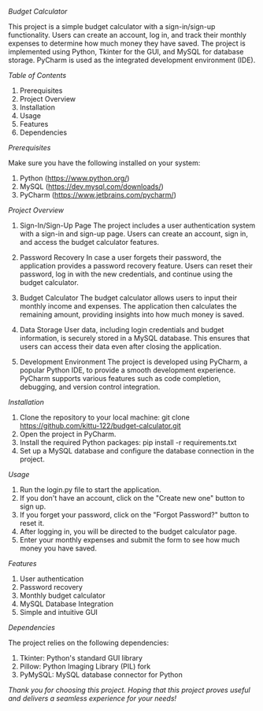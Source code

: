 
*Budget Calculator*

This project is a simple budget calculator with a sign-in/sign-up functionality. Users can create an account, log in, and track their monthly expenses to determine how much money they have saved. The project is implemented using Python, Tkinter for the GUI, and MySQL for database storage. PyCharm is used as the integrated development environment (IDE).

*Table of Contents*
1) Prerequisites
2) Project Overview
3) Installation
4) Usage
5) Features
6) Dependencies

*Prerequisites*

Make sure you have the following installed on your system:
1) Python (https://www.python.org/)
2) MySQL (https://dev.mysql.com/downloads/)
3) PyCharm (https://www.jetbrains.com/pycharm/)

*Project Overview*

1) Sign-In/Sign-Up Page
The project includes a user authentication system with a sign-in and sign-up page. Users can create an account, sign in, and access the budget calculator features.

2) Password Recovery
In case a user forgets their password, the application provides a password recovery feature. Users can reset their password, log in with the new credentials, and continue using the budget calculator.

3) Budget Calculator
The budget calculator allows users to input their monthly income and expenses. The application then calculates the remaining amount, providing insights into how much money is saved.

4) Data Storage
User data, including login credentials and budget information, is securely stored in a MySQL database. This ensures that users can access their data even after closing the application.

5) Development Environment
The project is developed using PyCharm, a popular Python IDE, to provide a smooth development experience. PyCharm supports various features such as code completion, debugging, and version control integration.


*Installation*

1) Clone the repository to your local machine:
    git clone https://github.com/kittu-122/budget-calculator.git
2) Open the project in PyCharm.
3) Install the required Python packages:
    pip install -r requirements.txt
4) Set up a MySQL database and configure the database connection in the project.

*Usage*

1) Run the login.py file to start the application.
2) If you don't have an account, click on the "Create new one" button to sign up.
3) If you forget your password, click on the "Forgot Password?" button to reset it.
4) After logging in, you will be directed to the budget calculator page.
5) Enter your monthly expenses and submit the form to see how much money you have saved.

*Features*

1) User authentication
2) Password recovery
3) Monthly budget calculator
4) MySQL Database Integration
5) Simple and intuitive GUI

*Dependencies*

The project relies on the following dependencies:
1) Tkinter: Python's standard GUI library
2) Pillow: Python Imaging Library (PIL) fork
3) PyMySQL: MySQL database connector for Python

*Thank you for choosing this project. Hoping that this project  proves useful and delivers a seamless experience for your needs!*
